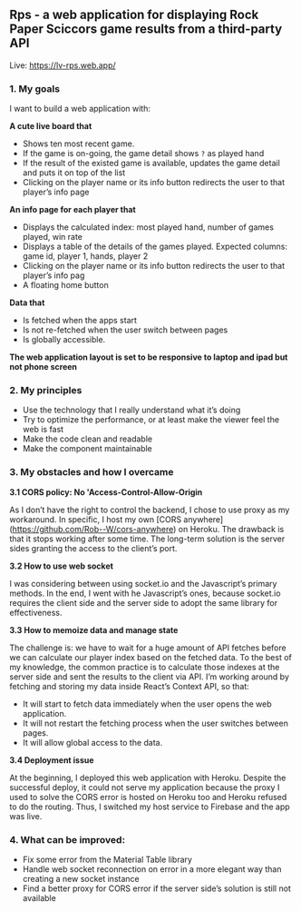 ## Rps - a web application for displaying Rock Paper Sciccors game results from a third-party API

Live: https://lv-rps.web.app/

### 1. My goals

I want to build a web application with:

**A cute live board that**

- Shows ten most recent game.
- If the game is on-going, the game detail shows `?` as played hand
- If the result of the existed game is available, updates the game detail and puts it on top of the list
- Clicking on the player name or its info button redirects the user to that player’s info page

**An info page for each player that**

- Displays the calculated index: most played hand, number of games played, win rate
- Displays a table of the details of the games played. Expected columns: game id, player 1, hands, player 2
- Clicking on the player name or its info button redirects the user to that player’s info pag
- A floating home button

**Data that**

- Is fetched when the apps start
- Is not re-fetched when the user switch between pages
- Is globally accessible.

**The web application layout is set to be responsive to laptop and ipad but not phone screen**
### 2. My principles

- Use the technology that I really understand what it’s doing
- Try to optimize the performance, or at least make the viewer feel the web is fast
- Make the code clean and readable
- Make the component maintainable

### 3. My obstacles and how I overcame

**3.1 CORS policy: No 'Access-Control-Allow-Origin**

As I don’t have the right to control the backend, I chose to use proxy as my workaround. In specific, I host my own [CORS anywhere] (https://github.com/Rob--W/cors-anywhere) on Heroku. The drawback is that it stops working after some time. The long-term solution is the server sides granting the access to the client’s port.

**3.2 How to use web socket**

I was considering between using socket.io and the Javascript’s primary methods. In the end, I went with he Javascript’s ones, because socket.io requires the client side and the server side to adopt the same library for effectiveness.

**3.3 How to memoize data and manage state**

The challenge is: we have to wait for a huge amount of API fetches before we can calculate our player index based on the fetched data. To the best of my knowledge, the common practice is to calculate those indexes at the server side and sent the results to the client via API. I’m working around by fetching and storing my data inside React’s Context API, so that:

- It will start to fetch data immediately when the user opens the web application.
- It will not restart the fetching process when the user switches between pages.
- It will allow global access to the data.

**3.4 Deployment issue** 

At the beginning, I deployed this web application with Heroku. Despite the successful deploy, it could not serve my application because the proxy I used to solve the CORS error is hosted on Heroku too and Heroku refused to do the routing. Thus, I switched my host service to Firebase and the app was live. 

### 4. What can be improved:

- Fix some error from the Material Table library
- Handle web socket reconnection on error in a more elegant way than creating a new socket instance
- Find a better proxy for CORS error if the server side’s solution is still not available
